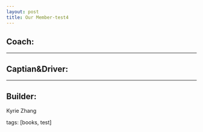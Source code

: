 ```yaml
---
layout: post
title: Our Member-test4
---
```


Coach: 
---

---
Captian&Driver:
---

---
Builder:
---

Kyrie Zhang

tags: [books, test]

